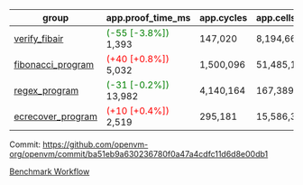 | group | app.proof_time_ms | app.cycles | app.cells_used | leaf.proof_time_ms | leaf.cycles | leaf.cells_used |
| -- | -- | -- | -- | -- | -- | -- |
| [verify_fibair](https://github.com/openvm-org/openvm/blob/benchmark-results/benchmarks-pr/1400/verify_fibair-ba51eb9a630236780f0a47a4cdfc11d6d8e00db1.md) |<span style='color: green'>(-55 [-3.8%])</span> 1,393 |  147,020 |  8,194,664 |- | - | - |
| [fibonacci_program](https://github.com/openvm-org/openvm/blob/benchmark-results/benchmarks-pr/1400/fibonacci-ba51eb9a630236780f0a47a4cdfc11d6d8e00db1.md) |<span style='color: red'>(+40 [+0.8%])</span> 5,032 |  1,500,096 |  51,485,167 |- | - | - |
| [regex_program](https://github.com/openvm-org/openvm/blob/benchmark-results/benchmarks-pr/1400/regex-ba51eb9a630236780f0a47a4cdfc11d6d8e00db1.md) |<span style='color: green'>(-31 [-0.2%])</span> 13,982 |  4,140,164 |  167,389,450 |- | - | - |
| [ecrecover_program](https://github.com/openvm-org/openvm/blob/benchmark-results/benchmarks-pr/1400/ecrecover-ba51eb9a630236780f0a47a4cdfc11d6d8e00db1.md) |<span style='color: red'>(+10 [+0.4%])</span> 2,519 |  295,181 |  15,586,346 |- | - | - |


Commit: https://github.com/openvm-org/openvm/commit/ba51eb9a630236780f0a47a4cdfc11d6d8e00db1

[Benchmark Workflow](https://github.com/openvm-org/openvm/actions/runs/13769386297)
